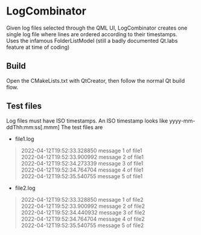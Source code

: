 # LogCombinator
Given log files selected through the QML UI, LogCombinator creates one single log file where lines are ordered according to their timestamps.  
Uses the infamous FolderListModel (still a badly documented Qt.labs feature at time of coding)

## Build
Open the CMakeLists.txt with QtCreator, then follow the normal Qt build flow.

## Test files
Log files must have ISO timestamps. An ISO timestamp looks like yyyy-mm-ddThh:mm:ss[.mmm]
The test files are 
* file1.log
> 2022-04-12T19:52:33.328850 message 1 of file1  
2022-04-12T19:52:33.900992 message 2 of file1  
2022-04-12T19:52:34.273339 message 3 of file1  
2022-04-12T19:52:34.764704 message 4 of file1  
2022-04-12T19:52:35.540755 message 5 of file1  

* file2.log
>  2022-04-12T19:52:33.328850 message 1 of file2  
2022-04-12T19:52:33.900992 message 2 of file2  
2022-04-12T19:52:34.440932 message 3 of file2  
2022-04-12T19:52:34.764704 message 4 of file2  
2022-04-12T19:52:35.540755 message 5 of file2  


